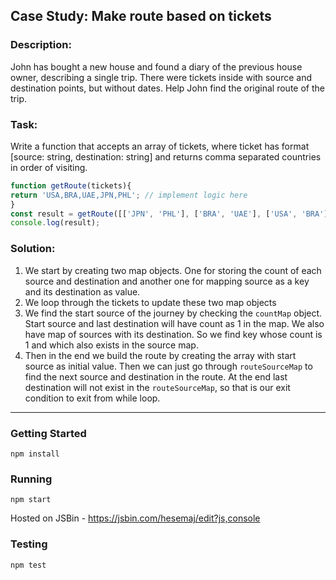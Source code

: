 
## Case Study: Make route based on tickets

### Description:
John has bought a new house and found a diary of the previous house owner, describing a single trip. There were tickets inside with source and destination points, but without dates.
Help John find the original route of the trip.

### Task:
Write a function that accepts an array of tickets, where ticket has format [source: string, destination: string] and returns comma separated countries in order of visiting.

```javascript
function getRoute(tickets){
return 'USA,BRA,UAE,JPN,PHL'; // implement logic here
}
const result = getRoute([['JPN', 'PHL'], ['BRA', 'UAE'], ['USA', 'BRA'], ['UAE', 'JPN']]);
console.log(result);
```

### Solution:
1. We start by creating two map objects. One for storing the count of each source and destination and another one for mapping source as a key and its destination as value.
2. We loop through the tickets to update these two map objects
3. We find the start source of the journey by checking the `countMap` object. Start source and last destination will have count as 1 in the map. We also have map of sources with its destination. So we find key whose count is 1 and which also exists in the source map.
4. Then in the end we build the route by creating the array with start source as initial value. Then we can just go through `routeSourceMap` to find the next source and destination in the route. At the end last destination will not exist in the `routeSourceMap`, so that is our exit condition to exit from while loop.

---

### Getting Started 
`npm install`

### Running
`npm start`

Hosted on JSBin - https://jsbin.com/hesemaj/edit?js,console 

### Testing
`npm test`
